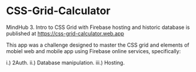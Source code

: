 # CSS-Grid-Calculator
MindHub 3. Intro to CSS Grid with Firebase hosting and historic database is published at https://css-grid-calculator.web.app

This app was a challenge designed to master the CSS grid and elements of mobiel web and mobile app using Firebase online services, specifically:

i.) 2Auth.
ii.) Database manipulation.
iii.) Hosting.
